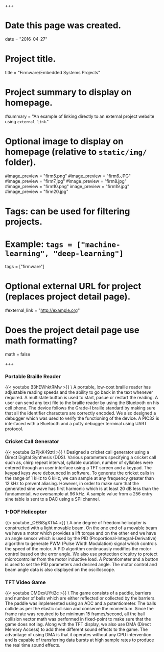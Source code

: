 +++
# Date this page was created.
date = "2016-04-27"

# Project title.
title = "Firmware/Embedded Systems Projects"

# Project summary to display on homepage.
#summary = "An example of linking directly to an external project website using `external_link`."

# Optional image to display on homepage (relative to `static/img/` folder).
#image_preview = "firm5.png"
#image_preview = "firm6.JPG"
#image_preview = "firm7.jpg"
#image_preview = "firm8.jpg"
#image_preview = "firm10.png"
image_preview = "firm19.jpg"
#image_preview = "firm20.jpg"

# Tags: can be used for filtering projects.
# Example: `tags = ["machine-learning", "deep-learning"]`
tags = ["firmware"]

# Optional external URL for project (replaces project detail page).
#external_link = "http://example.org"

# Does the project detail page use math formatting?
math = false

+++

### Portable Braille Reader
{{< youtube  B3hEWhktRMw >}}
\\
A portable, low-cost braille reader has adjustable reading speeds and the ability to go back in the text whenever required. A multistate button is used to start, pasue or restart the reading. A user can send any text file to the braille reader by using the Bluetooth on his cell phone. The device follows the Grade-I braille standard by making sure that all the identifier characters are correctly encoded. We also designed a debugger which was used to verify the functioning of the device. A PIC32 is interfaced with a Bluetooth and a putty debugger terminal using UART protocol.  


### Cricket Call Generator
{{< youtube  6zPjkK49ztI >}}
\\
Designed a cricket call generator using a Direct Digital Synthesis (DDS). Various parameters specifying a cricket call such as, chirp repeat interval, syllable duration, number of syllables were entered through an user interface using a TFT screen and a keypad. The keypad keys were debounced in software. To generate the cricket calls in the range of 1 kHz to 6 kHz, we can sample at any frequency greater than 12 kHz to prevent aliasing. However, in order to make sure that the generated sine wave has first harmonic which is at least 20 dB less than the fundamental, we oversample at 96 kHz. A sample value from a 256 entry sine table is sent to a DAC using a SPI channel. 

### 1-DOF Helicopter
{{< youtube  _OEBiSgXTk4 >}}
\\
A one degree of freedom helicopter is constructed with a light movable beam. On the one end of a movable beam we have a motor which provides a lift torque and on the other end we have an angle sensor which is used by the PID (Proportional-Integral-Derivative) algorithm to generate PWM (Pulse Width Modulation) signal which controls the speed of the motor. A PID algorithm continuously modifies the motor control based on the error angle. We also use protection circuitry to protect microcontroller from the motor inductive load. A Potentiometer and a button is used to set the PID parameters and desired angle. The motor control and beam angle data is also displayed on the oscilloscope.

### TFT Video Game
{{< youtube CMDxxUYti2c >}}
\\
The game consists of a paddle, barriers and number of balls which are either reflected or collected by the barriers. The paddle was implemented using an ADC and a potentiometer. The balls collide as per the elastic collision and conserve the momentum. Since the frame rate was required to be minimum 15 frames/second, all the ball collision vector math was performed in fixed-point to make sure that the game does not lag. Along with the TFT display, we also use DMA (Direct Memory Access) to add three different sound effects to the game. The advantage of using DMA is that it operates without any CPU intervention and is capable of transferring data bursts at high sample rates to produce the real time sound effects.

